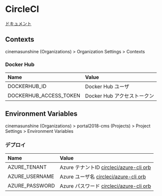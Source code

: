 # CircleCI

[ドキュメント](https://circleci.com/docs/ja/)

## Contexts

cinemasunshine (Organizations) > Organization Settings > Contexts

### Docker Hub

| Name | Value |
|:---|:---|
|DOCKERHUB_ID |Docker Hub ユーザ |
|DOCKERHUB_ACCESS_TOKEN |Docker Hub アクセストークン |

## Environment Variables

cinemasunshine (Organizations) > portal2018-cms (Projects) > Project Settings > Environment Variables

### デプロイ

| Name | Value |
|:---|:---|
|AZURE_TENANT |Azure テナントID [circleci/azure-cli orb](https://circleci.com/developer/orbs/orb/circleci/azure-cli) |
|AZURE_USERNAME |Azure ユーザ名 [circleci/azure-cli orb](https://circleci.com/developer/orbs/orb/circleci/azure-cli) |
|AZURE_PASSWORD |Azure パスワード [circleci/azure-cli orb](https://circleci.com/developer/orbs/orb/circleci/azure-cli) |
